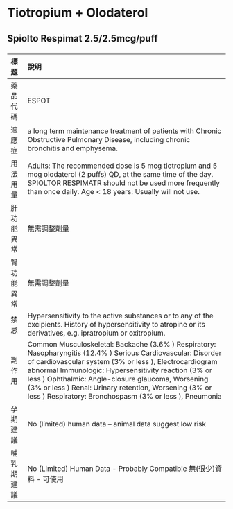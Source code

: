 # Tiotropium + Olodaterol

## Spiolto Respimat 2.5/2.5mcg/puff

##### 

| 標題       | 說明                                                                                                                                                                                                                                                                                                                                                                                                     |
|:-----------|:---------------------------------------------------------------------------------------------------------------------------------------------------------------------------------------------------------------------------------------------------------------------------------------------------------------------------------------------------------------------------------------------------------|
| 藥品代碼   | ESPOT                                                                                                                                                                                                                                                                                                                                                                                                    |
| 適應症     | a long term maintenance treatment of patients with Chronic Obstructive Pulmonary Disease, including chronic bronchitis and emphysema.                                                                                                                                                                                                                                                                    |
| 用法用量   | Adults: The recommended dose is 5 mcg tiotropium and 5 mcg olodaterol (2 puffs) QD, at the same time of the day. SPIOLTOR RESPIMATR should not be used more frequently than once daily. Age < 18 years: Usually will not use.                                                                                                                                                                            |
| 肝功能異常 | 無需調整劑量                                                                                                                                                                                                                                                                                                                                                                                             |
| 腎功能異常 | 無需調整劑量                                                                                                                                                                                                                                                                                                                                                                                             |
| 禁忌       | Hypersensitivity to the active substances or to any of the excipients. History of hypersensitivity to atropine or its derivatives, e.g. ipratropium or oxitropium.                                                                                                                                                                                                                                       |
| 副作用     | Common Musculoskeletal: Backache (3.6% ) Respiratory: Nasopharyngitis (12.4% ) Serious Cardiovascular: Disorder of cardiovascular system (3% or less ), Electrocardiogram abnormal Immunologic: Hypersensitivity reaction (3% or less ) Ophthalmic: Angle-closure glaucoma, Worsening (3% or less ) Renal: Urinary retention, Worsening (3% or less ) Respiratory: Bronchospasm (3% or less ), Pneumonia |
| 孕期建議   | No (limited) human data – animal data suggest low risk                                                                                                                                                                                                                                                                                                                                                   |
| 哺乳期建議 | No (Limited) Human Data - Probably Compatible 無(很少)資料 - 可使用                                                                                                                                                                                                                                                                                                                                      |

